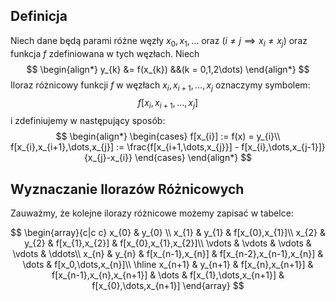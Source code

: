 ## Definicja

Niech dane będą parami różne węzły $x_{0},x_{1},\dots$ oraz $(i \ne j \implies x_{i} \ne x_{j})$ oraz funkcja $f$ zdefiniowana w tych węzłach. Niech
$$
\begin{align*}
y_{k} &= f(x_{k}) &&(k = 0,1,2\dots)
\end{align*}
$$
Iloraz różnicowy funkcji $f$ w węzłach $x_{i},x_{i+1},\dots,x_{j}$ oznaczymy symbolem:
$$
f[x_{i},x_{i+1},\dots,x_{j}]
$$
i zdefiniujemy w następujący sposób:
$$
\begin{align*}
\begin{cases}
f[x_{i}] := f(x) = y_{i}\\
f[x_{i},x_{i+1},\dots,x_{j}] := \frac{f[x_{i+1,\dots,x_{j}}] - f[x_{i},\dots,x_{j-1}]}{x_{j}-x_{i}}
\end{cases}
\end{align*}
$$

## Wyznaczanie Ilorazów Różnicowych

Zauważmy, że kolejne ilorazy różnicowe możemy zapisać w tabelce:

$$
\begin{array}{c|c c}
x_{0} & y_{0} \\
x_{1} & y_{1} & f[x_{0},x_{1}]\\
x_{2} & y_{2} & f[x_{1},x_{2}] & f[x_{0},x_{1},x_{2}]\\
\vdots & \vdots & \vdots & \vdots & \ddots\\
x_{n} & y_{n} & f[x_{n-1},x_{n}] & f[x_{n-2},x_{n-1},x_{n}] & \dots & f[x_0,\dots,x_{n}]\\
\hline
x_{n+1} & y_{n+1} & f[x_{n},x_{n+1}] & f[x_{n-1},x_{n},x_{n+1}] & \dots & f[x_{1},\dots,x_{n+1}] & f[x_{0},\dots,x_{n+1}]
\end{array}
$$
